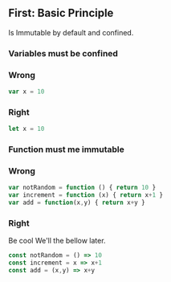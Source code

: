 ## First: Basic Principle

Is Immutable by default and confined.


### Variables must be confined

### Wrong
```js
var x = 10
```

### Right

```js
let x = 10
```

### Function must me immutable

### Wrong
```js
var notRandom = function () { return 10 }
var increment = function (x) { return x+1 }
var add = function(x,y) { return x+y }
```

### Right

Be cool We'll the bellow later.
```js
const notRandom = () => 10
const increment = x => x+1
const add = (x,y) => x+y

```
